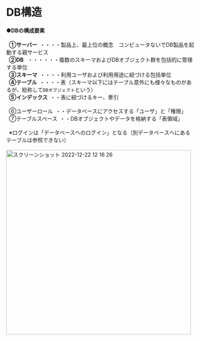# DB構造

#### ●DBの構成要素
&ensp;**①サーバー**&ensp;・・・・製品上、最上位の概念　コンピュータないでDB製品を起動する親サービス<br>
&ensp;**②DB**&ensp; ・・・・・・複数のスキーマおよびDBオブジェクト群を包括的に管理する単位<br>
&ensp;**③スキーマ**&ensp;・・・・利用ユーザおよび利用用途に紐づける包括単位<br>
&ensp;**④テーブル**&ensp;・・・・表（スキーマ以下にはテーブル意外にも様々なものがあるが、総称して`DBオブジェクト`という）<br>
&ensp;**⑤インデックス**&ensp;・・表に紐づけるキー、牽引<br>
<br>
&ensp;⑥ユーザーロール&ensp;・・データベースにアクセスする「ユーザ」と「権限」<br>
&ensp;⑦テーブルスペース&ensp;・・DBオブジェクトやデータを格納する「表領域」<br>
<br>
&ensp;※ログインは「データベースへのログイン」となる（別データベースへにあるテーブルは参照できない）<br>
<br>
<img width="492" alt="スクリーンショット 2022-12-22 12 16 26" src="https://user-images.githubusercontent.com/81621944/209047974-0a27a3a3-755c-4c46-a8d4-d5af4a4f669f.png">
<br>

